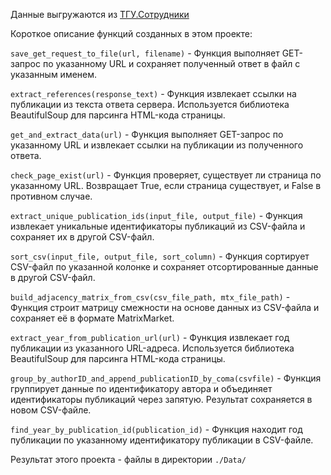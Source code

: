 Данные выгружаются из [ТГУ.Сотрудники](https://persona.tsu.ru/)

Короткое описание функций созданных в этом проекте:

`save_get_request_to_file(url, filename)` - Функция выполняет GET-запрос по указанному URL и сохраняет полученный ответ в файл с указанным именем.

`extract_references(response_text)` - Функция извлекает ссылки на публикации из текста ответа сервера. Используется библиотека BeautifulSoup для парсинга HTML-кода страницы.

`get_and_extract_data(url)` - Функция выполняет GET-запрос по указанному URL и извлекает ссылки на публикации из полученного ответа.

`check_page_exist(url)` - Функция проверяет, существует ли страница по указанному URL. Возвращает True, если страница существует, и False в противном случае.

`extract_unique_publication_ids(input_file, output_file)` - Функция извлекает уникальные идентификаторы публикаций из CSV-файла и сохраняет их в другой CSV-файл.

`sort_csv(input_file, output_file, sort_column)` - Функция сортирует CSV-файл по указанной колонке и сохраняет отсортированные данные в другой CSV-файл.

`build_adjacency_matrix_from_csv(csv_file_path, mtx_file_path)` - Функция строит матрицу смежности на основе данных из CSV-файла и сохраняет её в формате MatrixMarket.

`extract_year_from_publication_url(url)` - Функция извлекает год публикации из указанного URL-адреса. Используется библиотека BeautifulSoup для парсинга HTML-кода страницы.

`group_by_authorID_and_append_publicationID_by_coma(csvfile)` - Функция группирует данные по идентификатору автора и объединяет идентификаторы публикаций через запятую. Результат сохраняется в новом CSV-файле.

`find_year_by_publication_id(publication_id)` - Функция находит год публикации по указанному идентификатору публикации в CSV-файле.

Результат этого проекта - файлы в директории `./Data/`